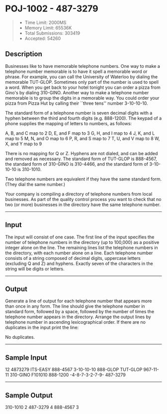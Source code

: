 # POJ-1002 - 487-3279

> * Time Limit: 2000MS
> * Memory Limit: 65536K
> * Total Submissions: 303419
> * Accepted: 54260

## Description

Businesses like to have memorable telephone numbers. One way to make a telephone number memorable is to have it spell a memorable word or phrase. For example, you can call the University of Waterloo by dialing the memorable TUT-GLOP. Sometimes only part of the number is used to spell a word. When you get back to your hotel tonight you can order a pizza from Gino's by dialing 310-GINO. Another way to make a telephone number memorable is to group the digits in a memorable way. You could order your pizza from Pizza Hut by calling their ``three tens'' number 3-10-10-10. 

The standard form of a telephone number is seven decimal digits with a hyphen between the third and fourth digits (e.g. 888-1200). The keypad of a phone supplies the mapping of letters to numbers, as follows: 

A, B, and C map to 2 
D, E, and F map to 3 
G, H, and I map to 4 
J, K, and L map to 5 
M, N, and O map to 6 
P, R, and S map to 7 
T, U, and V map to 8 
W, X, and Y map to 9 

There is no mapping for Q or Z. Hyphens are not dialed, and can be added and removed as necessary. The standard form of TUT-GLOP is 888-4567, the standard form of 310-GINO is 310-4466, and the standard form of 3-10-10-10 is 310-1010. 

Two telephone numbers are equivalent if they have the same standard form. (They dial the same number.) 

Your company is compiling a directory of telephone numbers from local businesses. As part of the quality control process you want to check that no two (or more) businesses in the directory have the same telephone number. 

---
## Input

The input will consist of one case. The first line of the input specifies the number of telephone numbers in the directory (up to 100,000) as a positive integer alone on the line. The remaining lines list the telephone numbers in the directory, with each number alone on a line. Each telephone number consists of a string composed of decimal digits, uppercase letters (excluding Q and Z) and hyphens. Exactly seven of the characters in the string will be digits or letters.

---
## Output

Generate a line of output for each telephone number that appears more than once in any form. The line should give the telephone number in standard form, followed by a space, followed by the number of times the telephone number appears in the directory. Arrange the output lines by telephone number in ascending lexicographical order. If there are no duplicates in the input print the line:

No duplicates.

---
## Sample Input

12
4873279
ITS-EASY
888-4567
3-10-10-10
888-GLOP
TUT-GLOP
967-11-11
310-GINO
F101010
888-1200
-4-8-7-3-2-7-9-
487-3279

---
## Sample Output

310-1010 2
487-3279 4
888-4567 3
